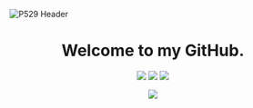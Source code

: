 ![P529 Header](/ressources/headerP529.png)

<h1 align="center">Welcome to my GitHub.</h1>

<p align="center">
  <img src="https://img.shields.io/badge/Status-Top%20G-brightgreen?style=for-the-badge" />
  <img src="https://img.shields.io/badge/Code%20Quality-Over%209000-orange?style=for-the-badge" />
  <img src="https://img.shields.io/badge/Powered%20by-Caffeine-purple?style=for-the-badge" />
</p>

<p align="center">
<img src="/ressources/marquee.svg">
